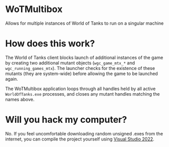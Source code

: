 # WoTMultibox
Allows for multiple instances of World of Tanks to run on a singular machine

# How does this work?
The World of Tanks client blocks launch of additional instances of the game by creating two additional mutant objects (``wgc_game_mtx_*`` and ``wgc_running_games_mtx``). The launcher checks for the existence of these mutants (they are system-wide) before allowing the game to be launched again.

The WoTMultibox application loops through all handles held by all active ``WorldOfTanks.exe`` processes, and closes any mutant handles matching the names above. 

# Will you hack my computer?
No. If you feel uncomfortable downloading random unsigned .exes from the internet, you can compile the project yourself using [Visual Studio 2022](https://visualstudio.microsoft.com).